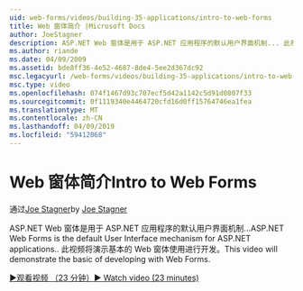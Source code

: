 ```yaml
---
uid: web-forms/videos/building-35-applications/intro-to-web-forms
title: Web 窗体简介 |Microsoft Docs
author: JoeStagner
description: ASP.NET Web 窗体是用于 ASP.NET 应用程序的默认用户界面机制... 此视频将演示基本的 Web 窗体使用进行开发。
ms.author: riande
ms.date: 04/09/2009
ms.assetid: bde8ff36-4e52-4687-8de4-5ee2d367dc92
msc.legacyurl: /web-forms/videos/building-35-applications/intro-to-web-forms
msc.type: video
ms.openlocfilehash: 074f1467d93c707ecf5d42a1142c5d91d0807f33
ms.sourcegitcommit: 0f1119340e4464720cfd16d0ff15764746ea1fea
ms.translationtype: MT
ms.contentlocale: zh-CN
ms.lasthandoff: 04/09/2019
ms.locfileid: "59412068"
---
```

# <a name="intro-to-web-forms"></a><span data-ttu-id="118ac-104">Web 窗体简介</span><span class="sxs-lookup"><span data-stu-id="118ac-104">Intro to Web Forms</span></span>

<span data-ttu-id="118ac-105">通过[Joe Stagner](https://github.com/JoeStagner)</span><span class="sxs-lookup"><span data-stu-id="118ac-105">by [Joe Stagner](https://github.com/JoeStagner)</span></span>

<span data-ttu-id="118ac-106">ASP.NET Web 窗体是用于 ASP.NET 应用程序的默认用户界面机制...</span><span class="sxs-lookup"><span data-stu-id="118ac-106">ASP.NET Web Forms is the default User Interface mechanism for ASP.NET applications..</span></span> <span data-ttu-id="118ac-107">此视频将演示基本的 Web 窗体使用进行开发。</span><span class="sxs-lookup"><span data-stu-id="118ac-107">This video will demonstrate the basic of developing with Web Forms.</span></span>

[<span data-ttu-id="118ac-108">&#9654;观看视频 （23 分钟）</span><span class="sxs-lookup"><span data-stu-id="118ac-108">&#9654; Watch video (23 minutes)</span></span>](https://channel9.msdn.com/Blogs/ASP-NET-Site-Videos/intro-to-web-forms)
